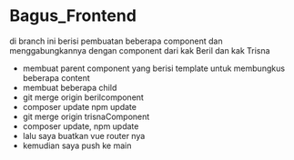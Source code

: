 # Bagus_Frontend

di branch ini berisi pembuatan beberapa component dan menggabungkannya dengan component dari kak Beril dan kak Trisna

- membuat parent component yang berisi template untuk membungkus beberapa content
- membuat beberapa child
- git merge origin berilcomponent
- composer update npm update
- git merge origin trisnaComponent
- composer update, npm update
- lalu saya buatkan vue router nya
- kemudian saya push ke main

